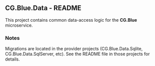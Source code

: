 
## CG.Blue.Data - README

This project contains common data-access logic for the **CG.Blue** microservice.

### Notes

Migrations are located in the provider projects (CG.Blue.Data.Sqlite, CG.Blue.Data.SqlServer, etc). See the README file in those projects for details.



